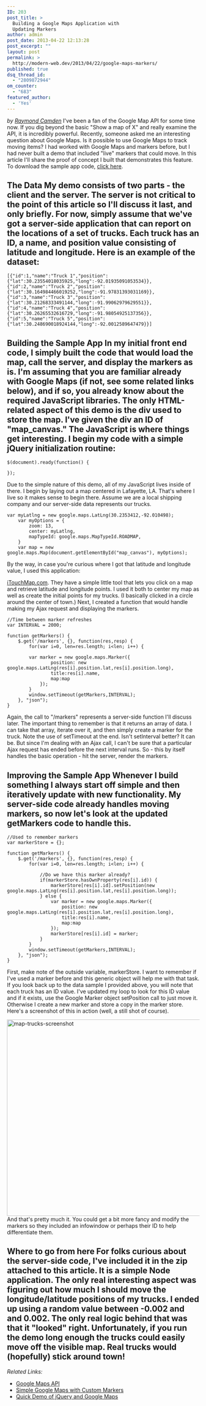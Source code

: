 ```yaml
---
ID: 203
post_title: >
  Building a Google Maps Application with
  Updating Markers
author: admin
post_date: 2013-04-22 12:13:28
post_excerpt: ""
layout: post
permalink: >
  http://modern-web.dev/2013/04/22/google-maps-markers/
published: true
dsq_thread_id:
  - "2809872944"
om_counter:
  - "683"
featured_author:
  - 'Yes'
---
```

*by [Raymond Camden][1]* I've been a fan of the Google Map API for some time now. If you dig beyond the basic "Show a map of X" and really examine the API, it is incredibly powerful. Recently, someone asked me an interesting question about Google Maps. Is it possible to use Google Maps to track moving items? I had worked with Google Maps and markers before, but I had never built a demo that included "live" markers that could move. In this article I'll share the proof of concept I built that demonstrates this feature. To download the sample app code, [click here][2]. 
## The Data My demo consists of two parts - the client and the server. The server is not critical to the point of this article so I'll discuss it last, and only briefly. For now, simply assume that we've got a server-side application that can report on the locations of a set of trucks. Each truck has an ID, a name, and position value consisting of latitude and longitude. Here is an example of the dataset: 

    [{"id":1,"name":"Truck 1","position":{"lat":30.23554018035925,"long":-92.01935091053534}},
    {"id":2,"name":"Truck 2","position":{"lat":30.164984466019252,"long":-91.97831393031169}},
    {"id":3,"name":"Truck 3","position":{"lat":30.21268333491144,"long":-91.99062979629551}},
    {"id":4,"name":"Truck 4","position":{"lat":30.26265532616729,"long":-91.98054925137356}},
    {"id":5,"name":"Truck 5","position":{"lat":30.248690018924144,"long":-92.0012589647479}}]

## Building the Sample App In my initial front end code, I simply built the code that would load the map, call the server, and display the markers as is. I'm assuming that you are familiar already with Google Maps (if not, see some related links below), and if so, you already know about the required JavaScript libraries. The only HTML-related aspect of this demo is the div used to store the map. I've given the div an ID of "map_canvas." The JavaScript is where things get interesting. I begin my code with a simple jQuery initialization routine: 

<pre><code class="language-javascript">$(document).ready(function() {

});</code></pre> Due to the simple nature of this demo, all of my JavaScript lives inside of there. I begin by laying out a map centered in Lafayette, LA. That's where I live so it makes sense to begin there. Assume we are a local shipping company and our server-side data represents our trucks. 

<pre><code class="language-javascript">var myLatlng = new google.maps.LatLng(30.2353412,-92.010498);
    var myOptions = {
        zoom: 13,
        center: myLatlng,
        mapTypeId: google.maps.MapTypeId.ROADMAP,
    }
    var map = new google.maps.Map(document.getElementById("map_canvas"), myOptions);</code></pre> By the way, in case you're curious where I got that latitude and longitude value, I used this application: 

[iTouchMap.com][3]. They have a simple little tool that lets you click on a map and retrieve latitude and longitude points. I used it both to center my map as well as create the initial points for my trucks. (I basically clicked in a circle around the center of town.) Next, I created a function that would handle making my Ajax request and displaying the markers. 
<pre><code class="language-javascript">//Time between marker refreshes
var INTERVAL = 2000;

function getMarkers() {
    $.get('/markers', {}, function(res,resp) {
        for(var i=0, len=res.length; i&lt;len; i++) {

        var marker = new google.maps.Marker({
                position: new google.maps.LatLng(res[i].position.lat,res[i].position.long),
                title:res[i].name,
                map:map
            }); 
        }
        window.setTimeout(getMarkers,INTERVAL);
    }, "json");
}</code></pre> Again, the call to "/markers" represents a server-side function I'll discuss later. The important thing to remember is that it returns an array of data. I can take that array, iterate over it, and then simply create a marker for the truck. Note the use of setTimeout at the end. Isn't setInterval better? It can be. But since I'm dealing with an Ajax call, I can't be sure that a particular Ajax request has ended before the next interval runs. So - this by itself handles the basic operation - hit the server, render the markers. 

## Improving the Sample App Whenever I build something I always start off simple and then iteratively update with new functionality. My server-side code already handles moving markers, so now let's look at the updated getMarkers code to handle this. 

<pre><code class="language-javascript">//Used to remember markers
var markerStore = {};

function getMarkers() {
    $.get('/markers', {}, function(res,resp) {
        for(var i=0, len=res.length; i&lt;len; i++) {

            //Do we have this marker already?
            if(markerStore.hasOwnProperty(res[i].id)) {
                markerStore[res[i].id].setPosition(new google.maps.LatLng(res[i].position.lat,res[i].position.long));
            } else {
                var marker = new google.maps.Marker({
                    position: new google.maps.LatLng(res[i].position.lat,res[i].position.long),
                    title:res[i].name,
                    map:map
                }); 
                markerStore[res[i].id] = marker;
            }
        }
        window.setTimeout(getMarkers,INTERVAL);
    }, "json");
}</code></pre> First, make note of the outside variable, markerStore. I want to remember if I've used a marker before and this generic object will help me with that task. If you look back up to the data sample I provided above, you will note that each truck has an ID value. I've updated my loop to look for this ID value and if it exists, use the Google Marker object setPosition call to just move it. Otherwise I create a new marker and store a copy in the marker store. Here's a screenshot of this in action (well, a still shot of course). 

[<img class="alignnone size-full wp-image-204" src="http://flippinawesome.org/wp-content/uploads/2013/04/map-trucks-screenshot.png" alt="map-trucks-screenshot" width="520" height="513" />][4] And that's pretty much it. You could get a bit more fancy and modify the markers so they included an infowindow or perhaps their ID to help differentiate them. 
## Where to go from here For folks curious about the server-side code, I've included it in the zip attached to this article. It is a simple Node application. The only real interesting aspect was figuring out how much I should move the longitude/latitude positions of my trucks. I ended up using a random value between -0.002 and and 0.002. The only real logic behind that was that it "looked" right. Unfortunately, if you run the demo long enough the trucks could easily move off the visible map. Real trucks would (hopefully) stick around town! 

*Related Links:* 
*   [Google Maps API][5]
*   [Simple Google Maps with Custom Markers][6]
*   [Quick Demo of jQuery and Google Maps][7]

 [1]: /authors/raymond-camden
 [2]: http://flippinawesome.org/wp-content/uploads/2013/04/mapmovedemo.zip
 [3]: http://itouchmap.com/latlong.html
 [4]: http://flippinawesome.org/wp-content/uploads/2013/04/map-trucks-screenshot.png
 [5]: https://developers.google.com/maps/
 [6]: http://www.raymondcamden.com/index.cfm/2012/12/3/Simple-Google-Maps-demo-with-Custom-Markers--Followup
 [7]: http://www.raymondcamden.com/index.cfm/2011/8/6/Quick-demo-of-jQuery-and-Google-Maps